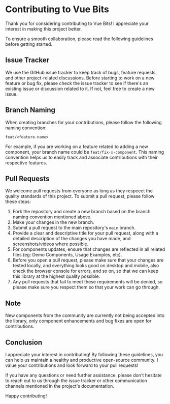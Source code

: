 # Contributing to Vue Bits

Thank you for considering contributing to Vue Bits! I appreciate your interest in making this project better.

To ensure a smooth collaboration, please read the following guidelines before getting started.

## Issue Tracker

We use the GitHub issue tracker to keep track of bugs, feature requests, and other project-related discussions. Before starting to work on a new feature or bug fix, please check the issue tracker to see if there's an existing issue or discussion related to it. If not, feel free to create a new issue.

## Branch Naming

When creating branches for your contributions, please follow the following naming convention:

`feat/<feature-name>`

For example, if you are working on a feature related to adding a new component, your branch name could be `feat/fix-x-component`. This naming convention helps us to easily track and associate contributions with their respective features.

## Pull Requests

We welcome pull requests from everyone as long as they respeect the quality standards of this project. To submit a pull request, please follow these steps:

1. Fork the repository and create a new branch based on the branch naming convention mentioned above.
2. Make your changes in the new branch.
3. Submit a pull request to the main repository's `main` branch.
4. Provide a clear and descriptive title for your pull request, along with a detailed description of the changes you have made, and screenshots/videos where possible.
5. For components updates, ensure that changes are reflected in all related files (eg: Demo Components, Usage Examples, etc).
6. Before you open a pull request, please make sure that your changes are tested locally, and everything looks good on desktop and mobile, also check the browser console for errors, and so on, so that we can keep this library at the highest quality possible.
7. Any pull requests that fail to meet these requirements will be denied, so please make sure you respect them so that your work can go through.

## Note

New components from the community are currently not being accepted into the library, only component enhancements and bug fixes are open for contributions.

## Conclusion

I appreciate your interest in contributing! By following these guidelines, you can help us maintain a healthy and productive open-source community. I value your contributions and look forward to your pull requests!

If you have any questions or need further assistance, please don't hesitate to reach out to us through the issue tracker or other communication channels mentioned in the project's documentation.

Happy contributing!
